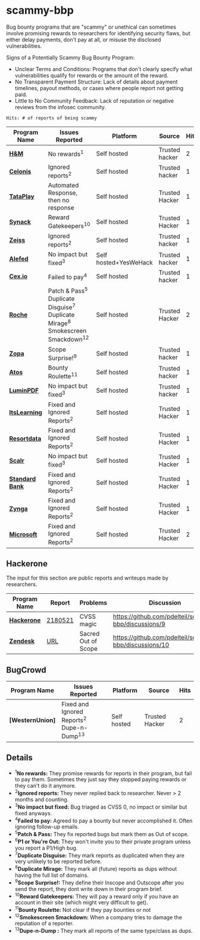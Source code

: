 # scammy-bbp
Bug bounty programs that are "scammy" or unethical can sometimes involve promising rewards to researchers for identifying security flaws, but either delay payments, don't pay at all, or misuse the disclosed vulnerabilities. 


Signs of a Potentially Scammy Bug Bounty Program:

- Unclear Terms and Conditions: Programs that don't clearly specify what vulnerabilities qualify for rewards or the amount of the reward.
- No Transparent Payment Structure: Lack of details about payment timelines, payout methods, or cases where people report not getting paid.
- Little to No Community Feedback: Lack of reputation or negative reviews from the infosec community.

`Hits: # of reports of being scammy`

| Program Name              | Issues Reported                                        | Platform | Source     | Hits
|---------------------------|-------------------------------------------------------|------------|----------------------| ------
| **[H&M](https://www.hm.com/security.txt)** | No rewards<sup>1</sup> |Self hosted|  Trusted hacker | 2
| **[Celonis](https://www.celonis.com/pdf/vulnerability-disclosure-program/)** | Ignored reports<sup>2</sup> | Self hosted |Trusted hacker        | 1
| **[TataPlay](https://www.tataplay.com/bug-bounty-hunter)** | Automated Response, then no response | Self hosted| Trusted Hacker | 1
| **[Synack](https://synack.responsibledisclosure.com/hc/en-us)** | Reward Gatekeepers<sup>10</sup>|Self hosted | Trusted Hacker | 1
| **[Zeiss](https://www.zeiss.com/disclosure-policy.pdf)**| Ignored reports<sup>2</sup> | Self hosted |Trusted hacker| 1
| **[Alefed](https://vdp.alefeducation.com/p/Vulnerability-Disclosure-Policy-and-Submission-Form)**| No impact but fixed<sup>3</sup> |Self hosted+YesWeHack|Trusted hacker | 1
| **[Cex.io](https://blog.cex.io/news/cex-io-bug-bounty-program-and-policy-22948)**| Failed to pay<sup>4</sup> | Self hosted | Trusted hacker | 1 
| **[Roche](https://hackerone.com/roche?type=team)** | Patch & Pass<sup>5</sup><br> Duplicate Disguise<sup>7</sup><br>Duplicate Mirage<sup>8</sup><br>Smokescreen Smackdown<sup>12</sup>|Self hosted | Trusted Hacker | 2
| **[Zopa](https://zopa.com/.well-known/security.txt)** | Scope Surprise!<sup>9</sup> |Self hosted | Trusted hacker | 1
| **[Atos](https://hackerone.com/atos?type=team)**| Bounty Roulette<sup>11</sup>|Self hosted | Trusted hacker | 1
| **[LuminPDF](https://www.luminpdf.com/bug-bounty-program)** | No impact but fixed<sup>3</sup>|Self hosted | Trusted hacker | 1
| **[ItsLearning](https://itslearning.com/privacy-commitment/responsible-disclosure)** | Fixed and Ignored Reports<sup>2</sup> | Self hosted | Trusted Hacker | 1
| **[Resortdata](https://www.resortdata.com/about/responsible-disclosure/)** | Fixed and Ignored Reports<sup>2</sup> | Self hosted | Trusted Hacker | 1
| **[Scalr](https://www.scalr.com/system-description)** | No impact but fixed<sup>3</sup> | Self hosted | Trusted Hacker | 1
| **[Standard Bank](http://www.standardbank.co.za/)** | Fixed and Ignored Reports<sup>2</sup> | Self hosted | Trusted Hacker | 1
| **[Zynga](https://www.zynga.com/security/rdp)** | Fixed and Ignored Reports<sup>2</sup> | Self hosted | Trusted Hacker | 1
| **[Microsoft](https://www.microsoft.com/en-us/msrc/bounty)** | Fixed and Ignored Reports<sup>2</sup> <br>  | Self hosted | Trusted Hacker | 2


## Hackerone

The input for this section are public reports and writeups made by researchers. 

| Program Name     | Report       | Problems | Discussion
|----------------|---------------|------------|---------------
| **[Hackerone]()**|[2180521](https://hackerone.com/reports/2180521)|CVSS magic| https://github.com/pdelteil/scammy-bbp/discussions/9
|**[Zendesk]()**| [URL](https://gist.github.com/hackermondev/68ec8ed145fcee49d2f5e2b9d2cf2e52)|Sacred Out of Scope| https://github.com/pdelteil/scammy-bbp/discussions/10

## BugCrowd

| Program Name              | Issues Reported                                        | Platform | Source     | Hits
|---------------------------|-------------------------------------------------------|------------|----------------------| ------
| **[WesternUnion]** | Fixed and Ignored Reports<sup>2</sup> <br> Dupe-n-Dump<sup>13</sup>  | Self hosted | Trusted Hacker | 2


## Details

- <sup>1</sup>**No rewards:** They promise rewards for reports in their program, but fail to pay them. Sometimes they just say they stopped paying rewards or they can't do it anymore.
- <sup>2</sup>**Ignored reports:** They never replied back to researcher. Never > 2 months and counting.
- <sup>3</sup>**No impact but fixed:** Bug triaged as CVSS 0, no impact or similar but fixed anyways.  
- <sup>4</sup>**Failed to pay:** Agreed to pay a bounty but never accomplished it. Often ignoring follow-up emails.
- <sup>5</sup>**Patch & Pass:** They fix reported bugs but mark them as Out of scope.
- <sup>6</sup>**P1 or You're Out:** They won't invite you to their private program unless you report a P1/High bug.
- <sup>7</sup>**Duplicate Disguise:** They mark reports as duplicated when they are very unlikely to be reported before.
- <sup>8</sup>**Duplicate Mirage:** They mark all (future) reports as dups without having the full list of domains. 
- <sup>9</sup>**Scope Surprise!:** They define their  Inscope and Outscope after you send the report, they dont write down in their program brief.
- <sup>10</sup>**Reward Gatekeepers:** They will pay a reward only if you have an account in their site (which might very difficult to get).
- <sup>11</sup>**Bounty Roulette:** Not clear if they pay bounties or not
- <sup>12</sup>**Smokescreen Smackdown:** When a company tries to damage the reputation of a reporter.
- <sup>13</sup>**Dupe-n-Dump :** They mark all reports of the same type/class as dups.
